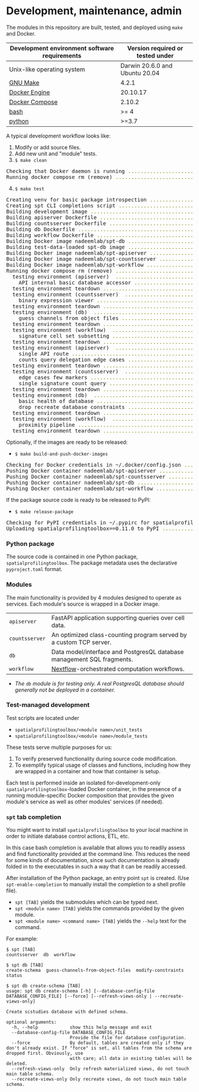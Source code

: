# Development, maintenance, admin

The modules in this repository are built, tested, and deployed using `make` and Docker.

| Development environment software requirements              | Version required or tested under |
| ---------------------------------------------------------- | -------------------------------  |
| Unix-like operating system                                 | Darwin 20.6.0 and Ubuntu 20.04   |
| [GNU Make](https://www.gnu.org/software/make/)             | 4.2.1                            |
| [Docker Engine](https://docs.docker.com/engine/install/)   | 20.10.17                         |
| [Docker Compose](https://docs.docker.com/compose/install/) | 2.10.2                           |
| [bash](https://www.gnu.org/software/bash/)                 | >= 4                             |
| [python](https://www.python.org/downloads/)                | >=3.7                            |

A typical development workflow looks like:

1. Modify or add source files.
2. Add new unit and "module" tests.
3. `$ make clean`
<pre>
Checking that Docker daemon is running <span style="color:olive;">...</span><span style="color:olive;">......................................</span> <span style="font-weight:bold;color:green;">Running.</span>       <span style="color:purple;">(1s)</span>
Running docker compose rm (remove) <span style="color:olive;">...</span><span style="color:olive;">..........................................</span> <span style="font-weight:bold;color:green;">Down.</span>          <span style="color:purple;">(1s)</span>
</pre>
4. `$ make test`
<pre>
Creating venv for basic package introspection <span style="color:olive;">...</span><span style="color:olive;">...............................</span> <span style="font-weight:bold;color:green;">Created.</span>       <span style="color:purple;">(5s)</span>
Creating spt CLI completions script <span style="color:olive;">...</span><span style="color:olive;">.........................................</span> <span style="font-weight:bold;color:green;">Created.</span>       <span style="color:purple;">(4s)</span>
Building development image <span style="color:olive;">...</span><span style="color:olive;">..................................................</span> <span style="font-weight:bold;color:green;">Built.</span>         <span style="color:purple;">(14s)</span>
Building apiserver Dockerfile <span style="color:olive;">...</span><span style="color:olive;">...............................................</span> <span style="font-weight:bold;color:green;">Built.</span>         <span style="color:purple;">(0s)</span>
Building countsserver Dockerfile <span style="color:olive;">...</span><span style="color:olive;">............................................</span> <span style="font-weight:bold;color:green;">Built.</span>         <span style="color:purple;">(0s)</span>
Building db Dockerfile <span style="color:olive;">...</span><span style="color:olive;">......................................................</span> <span style="font-weight:bold;color:green;">Built.</span>         <span style="color:purple;">(0s)</span>
Building workflow Dockerfile <span style="color:olive;">...</span><span style="color:olive;">................................................</span> <span style="font-weight:bold;color:green;">Built.</span>         <span style="color:purple;">(0s)</span>
Building Docker image nadeemlab/spt-db <span style="color:olive;">...</span><span style="color:olive;">......................................</span> <span style="font-weight:bold;color:green;">Built.</span>         <span style="color:purple;">(10s)</span>
Building test-data-loaded spt-db image <span style="color:olive;">...</span><span style="color:olive;">......................................</span> <span style="font-weight:bold;color:green;">Built.</span>         <span style="color:purple;">(18s)</span>
Building Docker image nadeemlab/spt-apiserver <span style="color:olive;">...</span><span style="color:olive;">...............................</span> <span style="font-weight:bold;color:green;">Built.</span>         <span style="color:purple;">(10s)</span>
Building Docker image nadeemlab/spt-countsserver <span style="color:olive;">...</span><span style="color:olive;">............................</span> <span style="font-weight:bold;color:green;">Built.</span>         <span style="color:purple;">(10s)</span>
Building Docker image nadeemlab/spt-workflow <span style="color:olive;">...</span><span style="color:olive;">................................</span> <span style="font-weight:bold;color:green;">Built.</span>         <span style="color:purple;">(10s)</span>
Running docker compose rm (remove) <span style="color:olive;">...</span><span style="color:olive;">..........................................</span> <span style="font-weight:bold;color:green;">Down.</span>          <span style="color:purple;">(1s)</span>
  testing environment (apiserver)  <span style="color:olive;">...</span><span style="color:olive;">..........................................</span> <span style="font-weight:bold;color:green;">Setup.</span>         <span style="color:purple;">(3s)</span>
    API internal basic database accessor <span style="color:olive;">...</span><span style="color:olive;">....................................</span> <span style="font-weight:bold;color:green;">Passed.</span>        <span style="color:purple;">(0s)</span>
  testing environment teardown <span style="color:olive;">...</span><span style="color:olive;">..............................................</span> <span style="font-weight:bold;color:green;">Down.</span>          <span style="color:purple;">(1s)</span>
  testing environment (countsserver)  <span style="color:olive;">...</span><span style="color:olive;">.......................................</span> <span style="font-weight:bold;color:green;">Setup.</span>         <span style="color:purple;">(1s)</span>
    binary expression viewer <span style="color:olive;">...</span><span style="color:olive;">................................................</span> <span style="font-weight:bold;color:green;">Passed.</span>        <span style="color:purple;">(1s)</span>
  testing environment teardown <span style="color:olive;">...</span><span style="color:olive;">..............................................</span> <span style="font-weight:bold;color:green;">Down.</span>          <span style="color:purple;">(0s)</span>
  testing environment (db)  <span style="color:olive;">...</span><span style="color:olive;">.................................................</span> <span style="font-weight:bold;color:green;">Setup.</span>         <span style="color:purple;">(2s)</span>
    guess channels from object files <span style="color:olive;">...</span><span style="color:olive;">........................................</span> <span style="font-weight:bold;color:green;">Passed.</span>        <span style="color:purple;">(1s)</span>
  testing environment teardown <span style="color:olive;">...</span><span style="color:olive;">..............................................</span> <span style="font-weight:bold;color:green;">Down.</span>          <span style="color:purple;">(0s)</span>
  testing environment (workflow)  <span style="color:olive;">...</span><span style="color:olive;">...........................................</span> <span style="font-weight:bold;color:green;">Setup.</span>         <span style="color:purple;">(2s)</span>
    signature cell set subsetting <span style="color:olive;">...</span><span style="color:olive;">...........................................</span> <span style="font-weight:bold;color:green;">Passed.</span>        <span style="color:purple;">(1s)</span>
  testing environment teardown <span style="color:olive;">...</span><span style="color:olive;">..............................................</span> <span style="font-weight:bold;color:green;">Down.</span>          <span style="color:purple;">(1s)</span>
  testing environment (apiserver)  <span style="color:olive;">...</span><span style="color:olive;">..........................................</span> <span style="font-weight:bold;color:green;">Setup.</span>         <span style="color:purple;">(2s)</span>
    single API route <span style="color:olive;">...</span><span style="color:olive;">........................................................</span> <span style="font-weight:bold;color:green;">Passed.</span>        <span style="color:purple;">(0s)</span>
    counts query delegation edge cases <span style="color:olive;">...</span><span style="color:olive;">......................................</span> <span style="font-weight:bold;color:green;">Passed.</span>        <span style="color:purple;">(1s)</span>
  testing environment teardown <span style="color:olive;">...</span><span style="color:olive;">..............................................</span> <span style="font-weight:bold;color:green;">Down.</span>          <span style="color:purple;">(1s)</span>
  testing environment (countsserver)  <span style="color:olive;">...</span><span style="color:olive;">.......................................</span> <span style="font-weight:bold;color:green;">Setup.</span>         <span style="color:purple;">(1s)</span>
    edge cases few markers <span style="color:olive;">...</span><span style="color:olive;">..................................................</span> <span style="font-weight:bold;color:green;">Passed.</span>        <span style="color:purple;">(1s)</span>
    single signature count query <span style="color:olive;">...</span><span style="color:olive;">............................................</span> <span style="font-weight:bold;color:green;">Passed.</span>        <span style="color:purple;">(0s)</span>
  testing environment teardown <span style="color:olive;">...</span><span style="color:olive;">..............................................</span> <span style="font-weight:bold;color:green;">Down.</span>          <span style="color:purple;">(1s)</span>
  testing environment (db)  <span style="color:olive;">...</span><span style="color:olive;">.................................................</span> <span style="font-weight:bold;color:green;">Setup.</span>         <span style="color:purple;">(1s)</span>
    basic health of database <span style="color:olive;">...</span><span style="color:olive;">................................................</span> <span style="font-weight:bold;color:green;">Passed.</span>        <span style="color:purple;">(1s)</span>
    drop recreate database constraints <span style="color:olive;">...</span><span style="color:olive;">......................................</span> <span style="font-weight:bold;color:green;">Passed.</span>        <span style="color:purple;">(3s)</span>
  testing environment teardown <span style="color:olive;">...</span><span style="color:olive;">..............................................</span> <span style="font-weight:bold;color:green;">Down.</span>          <span style="color:purple;">(0s)</span>
  testing environment (workflow)  <span style="color:olive;">...</span><span style="color:olive;">...........................................</span> <span style="font-weight:bold;color:green;">Setup.</span>         <span style="color:purple;">(2s)</span>
    proximity pipeline <span style="color:olive;">...</span><span style="color:olive;">......................................................</span> <span style="font-weight:bold;color:green;">Passed.</span>        <span style="color:purple;">(73s)</span>
  testing environment teardown <span style="color:olive;">...</span><span style="color:olive;">..............................................</span> <span style="font-weight:bold;color:green;">Down.</span>          <span style="color:purple;">(0s)</span>
</pre>

Optionally, if the images are ready to be released:

- `$ make build-and-push-docker-images`

<pre>
Checking for Docker credentials in ~/.docker/config.json <span style="color:olive;">...</span><span style="color:olive;">....................</span> <span style="font-weight:bold;color:green;">Found.</span>         <span style="color:purple;">(0s)</span>
Pushing Docker container nadeemlab/spt-apiserver <span style="color:olive;">...</span><span style="color:olive;">............................</span> <span style="font-weight:bold;color:green;">Pushed.</span>        <span style="color:purple;">(16s)</span>
Pushing Docker container nadeemlab/spt-countsserver <span style="color:olive;">...</span><span style="color:olive;">.........................</span> <span style="font-weight:bold;color:green;">Pushed.</span>        <span style="color:purple;">(15s)</span>
Pushing Docker container nadeemlab/spt-db <span style="color:olive;">...</span><span style="color:olive;">...................................</span> <span style="font-weight:bold;color:green;">Pushed.</span>        <span style="color:purple;">(23s)</span>
Pushing Docker container nadeemlab/spt-workflow <span style="color:olive;">...</span><span style="color:olive;">.............................</span> <span style="font-weight:bold;color:green;">Pushed.</span>        <span style="color:purple;">(27s)</span>
</pre>

If the package source code is ready to be released to PyPI:

- `$ make release-package`

<pre>
Checking for PyPI credentials in ~/.pypirc for spatialprofilingtoolbox <span style="color:olive;">...</span><span style="color:olive;">......</span> <span style="font-weight:bold;color:green;">Found.</span>         <span style="color:purple;">(0s)</span>
Uploading spatialprofilingtoolbox==0.11.0 to PyPI <span style="color:olive;">...</span><span style="color:olive;">...........................</span> <span style="font-weight:bold;color:green;">Found.</span>         <span style="color:purple;">(3s)</span>
</pre>

### Python package
The source code is contained in one Python package, `spatialprofilingtoolbox`. The package metadata uses the declarative `pyproject.toml` format.

### Modules
The main functionality is provided by 4 modules designed to operate as services. Each module's source is wrapped in a Docker image.

|                 |             |
| --------------- | ----------- |
| `apiserver`     | FastAPI application supporting queries over cell data. |
| `countsserver`  | An optimized class-counting program served by a custom TCP server. |
| `db`            | Data model/interface and PostgresQL database management SQL fragments. |
| `workflow`      | [Nextflow](https://www.nextflow.io)-orchestrated computation workflows. |

- *The `db` module is for testing only. A real PostgresQL database should generally not be deployed in a container.*

### Test-managed development
Test scripts are located under
- `spatialprofilingtoolbox/<module name>/unit_tests`
- `spatialprofilingtoolbox/<module name>/module_tests`

These tests serve multiple purposes for us:
1. To verify preserved functionality during source code modification.
2. To exemplify typical usage of classes and functions, including how they are wrapped in a container and how that container is setup.

Each test is performed inside an isolated for-development-only `spatialprofilingtoolbox`-loaded Docker container, in the presence of a running module-specific Docker composition that provides the given module's service as well as other modules' services (if needed).

### `spt` tab completion
You might want to install `spatialprofilingtoolbox` to your local machine in order to initiate database control actions, ETL, etc.

In this case bash completion is available that allows you to readily assess and find functionality provided at the command line. This reduces the need for some kinds of documentation, since such documentation is already folded in to the executables in such a way that it can be readily accessed.

After installation of the Python package, an entry point `spt` is created. (Use `spt-enable-completion` to manually install the completion to a shell profile file).
- `spt [TAB]` yields the submodules which can be typed next.
- `spt <module name> [TAB]` yields the commands provided by the given module.
- `spt <module name> <command name> [TAB]` yields the `--help` text for the command.

For example:

```
$ spt [TAB]
countsserver  db  workflow

$ spt db [TAB]
create-schema  guess-channels-from-object-files  modify-constraints  status

$ spt db create-schema [TAB]
usage: spt db create-schema [-h] [--database-config-file DATABASE_CONFIG_FILE] [--force] [--refresh-views-only | --recreate-views-only]

Create scstudies database with defined schema.

optional arguments:
  -h, --help            show this help message and exit
  --database-config-file DATABASE_CONFIG_FILE
                        Provide the file for database configuration.
  --force               By default, tables are created only if they don't already exist. If "force" is set, all tables from the schema are dropped first. Obviously, use
                        with care; all data in existing tables will be deleted.
  --refresh-views-only  Only refresh materialized views, do not touch main table schema.
  --recreate-views-only Only recreate views, do not touch main table schema.
```



